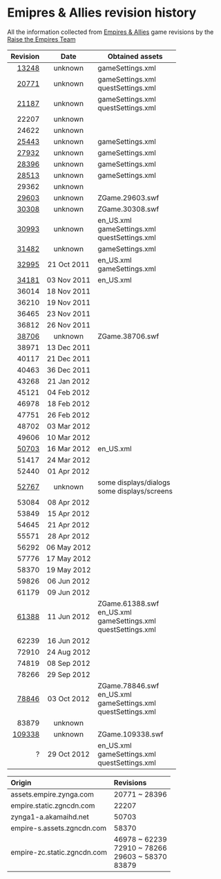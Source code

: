 # Emipres & Allies revision history
All the information collected from [Empires &amp; Allies](https://empiresandallies.fandom.com/wiki/Empires_%26_Allies_Wiki/Main_2) game revisions by the [Raise the Empires Team](https://www.github.com/AcidCaos/raisetheempires/#readme)

| Revision               |    Date     | Obtained assets |
|-----------------------:|:-----------:|--------|
|  [13248](assets/13248) | unknown     | gameSettings.xml |
|  [20771](assets/20771) | unknown     | gameSettings.xml </br> questSettings.xml |
|  [21187](assets/21187) | unknown     | gameSettings.xml </br> questSettings.xml |
|  22207                 | unknown     | |
|  24622                 | unknown     | |
|  [25443](assets/25443) | unknown     | gameSettings.xml |
|  [27932](assets/27932) | unknown     | gameSettings.xml |
|  [28396](assets/28396) | unknown     | gameSettings.xml |
|  [28513](assets/28513) | unknown     | gameSettings.xml |
|  29362                 | unknown     | |
|  [29603](assets/29603) | unknown     | ZGame.29603.swf |
|  [30308](assets/30308) | unknown     | ZGame.30308.swf |
|  [30993](assets/30993) | unknown     | en_US.xml </br> gameSettings.xml </br> questSettings.xml |
|  [31482](assets/31482) | unknown     | gameSettings.xml |
|  [32995](assets/32995) | 21 Oct 2011 | en_US.xml </br> gameSettings.xml |
|  [34181](assets/34181) | 03 Nov 2011 | en_US.xml |
|  36014                 | 18 Nov 2011 | |
|  36210                 | 19 Nov 2011 | |
|  36465                 | 23 Nov 2011 | |
|  36812                 | 26 Nov 2011 | |
|  [38706](assets/38706) | unknown     | ZGame.38706.swf |
|  38971                 | 13 Dec 2011 | |
|  40117                 | 21 Dec 2011 | |
|  40463                 | 36 Dec 2011 | |
|  43268                 | 21 Jan 2012 | |
|  45121                 | 04 Feb 2012 | |
|  46978                 | 18 Feb 2012 | |
|  47751                 | 26 Feb 2012 | |
|  48702                 | 03 Mar 2012 | |
|  49606                 | 10 Mar 2012 | |
|  [50703](assets/50703) | 16 Mar 2012 | en_US.xml |
|  51417                 | 24 Mar 2012 | |
|  52440                 | 01 Apr 2012 | |
|  [52767](assets/52767) | unknown     | some displays/dialogs </br> some displays/screens |
|  53084                 | 08 Apr 2012 | |
|  53849                 | 15 Apr 2012 | |
|  54645                 | 21 Apr 2012 | |
|  55571                 | 28 Apr 2012 | |
|  56292                 | 06 May 2012 | |
|  57776                 | 17 May 2012 | |
|  58370                 | 19 May 2012 | |
|  59826                 | 06 Jun 2012 | |
|  61179                 | 09 Jun 2012 | |
|  [61388](assets/61388) | 11 Jun 2012 | ZGame.61388.swf </br> en_US.xml </br> gameSettings.xml </br> questSettings.xml |
|  62239                 | 16 Jun 2012 | |
|  72910                 | 24 Aug 2012 | |
|  74819                 | 08 Sep 2012 | |
|  78266                 | 29 Sep 2012 | |
|  [78846](assets/78846) | 03 Oct 2012 | ZGame.78846.swf </br> en_US.xml </br> gameSettings.xml </br> questSettings.xml |
|  83879                 | unknown     | |
| [109338](assets/109338)| unknown     | ZGame.109338.swf |
|    ?                   | 29 Oct 2012 | en_US.xml </br> gameSettings.xml </br> questSettings.xml |


| Origin               |  Revisions  |
|:---------------------|:-----------|
| assets.empire.zynga.com      |  20771 ~ 28396 |
| empire.static.zgncdn.com     |  22207 |
| zynga1-a.akamaihd.net        |  50703 |
| empire-s.assets.zgncdn.com   |  58370 |
| empire-zc.static.zgncdn.com  |  46978 ~ 62239 </br> 72910 ~ 78266 </br> 29603 ~ 58370 </br> 83879 |

